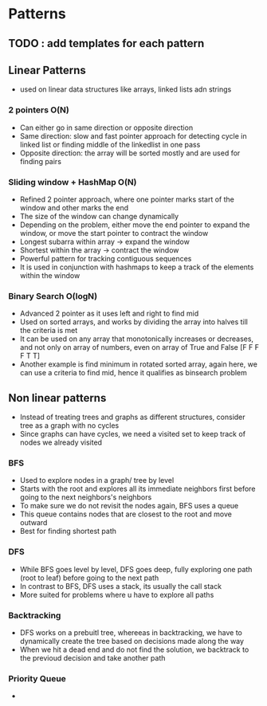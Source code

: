 # Patterns

## TODO : add templates for each pattern

## Linear Patterns
- used on linear data structures like arrays, linked lists adn strings

### 2 pointers O(N)
- Can either go in same direction or opposite direction
- Same direction: slow and fast pointer approach for detecting cycle in linked list or finding middle of the linkedlist in one pass
- Opposite direction: the array will be sorted mostly and are used for finding pairs

### Sliding window + HashMap O(N)
- Refined 2 pointer approach, where one pointer marks start of the window and other marks the end
- The size of the window can change dynamically
- Depending on the problem, either move the end pointer to expand the window, or move the start pointer to contract the window
- Longest subarra within array -> expand the window
- Shortest within the array -> contract the window
- Powerful pattern for tracking contiguous sequences
- It is used in conjunction with hashmaps to keep a track of the elements within the window

### Binary Search O(logN)
- Advanced 2 pointer as it uses left and right to find mid
- Used on sorted arrays, and works by dividing the array into halves till the criteria is met
- It can be used on any array that monotonically increases or decreases, and not only on array of numbers, even on array of True and False [F F F F T T]
- Another example is find minimum in rotated sorted array, again here, we can use a criteria to find mid, hence it qualifies as binsearch problem

## Non linear patterns
- Instead of treating trees and graphs as different structures, consider tree as a graph with no cycles
- Since graphs can have cycles, we need a visited set to keep track of nodes we already visited

### BFS
- Used to explore nodes in a graph/ tree by level
- Starts with the root and explores all its immediate neighbors first before going to the next neighbors's neighbors
- To make sure we do not revisit the nodes again, BFS uses a queue
- This queue contains nodes that are closest to the root and move outward
- Best for finding shortest path

### DFS
- While BFS goes level by level, DFS goes deep, fully exploring one path (root to leaf) before going to the next path
- In contrast to BFS, DFS uses a stack, its usually the call stack
- More suited for problems where u have to explore all paths 

### Backtracking
- DFS works on a prebuitl tree, whereeas in backtracking, we have to dynamically create the tree based on decisions made along the way
- When we hit a dead end and do not find the solution, we backtrack to the previoud decision and take another path

### Priority Queue
- 
